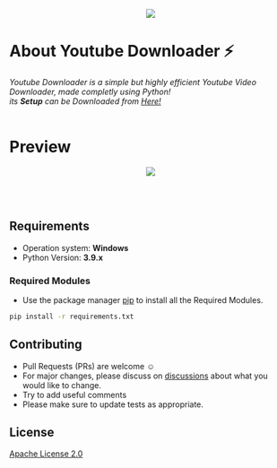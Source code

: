 <p align="center">
  <img src="https://user-images.githubusercontent.com/87000693/153373070-fbae7cfd-8020-4ef2-b780-c2e0cb6af9be.png" >
</p>



# About Youtube Downloader  ⚡
*Youtube Downloader is a simple but highly efficient Youtube Video Downloader, made completly using Python!*
<br/>
*its **Setup** can be Downloaded from [Here!](https://github.com/dump-account-iamdyeus/Setups/raw/main/SETUP-Youtube-downloader-v1.0.0.exe)*
<br/>
<br/>

# Preview
<p align="center">
  <img src="https://user-images.githubusercontent.com/87000693/153268745-3d821bf8-b14a-464e-a61e-ba9061d291c5.JPG" >
</p>
<br/>
<br/>

## Requirements
* Operation system: **Windows**
* Python Version: **3.9.x**

### Required Modules
* Use the package manager [pip](https://pip.pypa.io/en/stable/) to install all the Required Modules.
```bash
pip install -r requirements.txt
```


## Contributing
* Pull Requests (PRs) are welcome :relaxed:
* For major changes, please discuss on [discussions](https://github.com/iamDyeus/The-Youtube-Downloader/discussions) about what you would like to change.
* Try to add useful comments
* Please make sure to update tests as appropriate.

## License
[Apache License 2.0](https://choosealicense.com/licenses/apache-2.0/)

